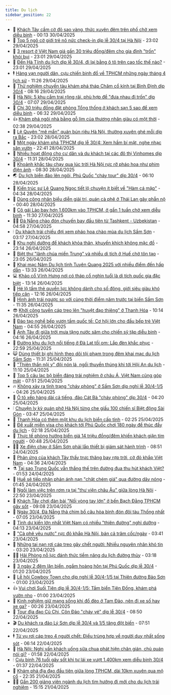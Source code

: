 ```yaml
---
title: Du lịch
sidebar_position: 22
---
```


<!-- dantri-du-lich:START -->
- 🥰 [Khách Tây cầm cờ đỏ sao vàng, thức xuyên đêm trên phố chờ xem diễu binh](https://dantri.com.vn/du-lich/khach-tay-cam-co-do-sao-vang-thuc-xuyen-dem-tren-pho-cho-xem-dieu-binh-20250430065645981.htm) - 00:13 30/04/2025
- 🥰 [Top 5 ngõ cờ giới trẻ nô nức check-in dịp lễ 30/4 tại Hà Nội](https://dantri.com.vn/du-lich/top-5-ngo-co-gioi-tre-no-nuc-check-in-dip-le-304-tai-ha-noi-20250428173809769.htm) - 23:02 29/04/2025
- 🐻 [3 resort ở Việt Nam giá gần 30 triệu đồng/đêm cho gia đình &quot;trốn&quot; khói bụi](https://dantri.com.vn/du-lich/3-resort-o-viet-nam-gia-gan-30-trieu-dongdem-cho-gia-dinh-tron-khoi-bui-20250428211036450.htm) - 23:01 29/04/2025
- 🤩 [Đến Hà Tĩnh du lịch dịp lễ 30/4, đi lại bằng ô tô trên cao tốc thế nào?](https://dantri.com.vn/du-lich/den-ha-tinh-du-lich-dip-le-304-di-lai-bang-o-to-tren-cao-toc-the-nao-20250428101712754.htm) - 23:01 29/04/2025
- 🕴 [Hàng vạn người dân, cựu chiến binh đổ về TPHCM những ngày tháng 4 lịch sử](https://dantri.com.vn/du-lich/hang-van-nguoi-dan-cuu-chien-binh-do-ve-tphcm-nhung-ngay-thang-4-lich-su-20250429142027076.htm) - 11:26 29/04/2025
- 🤩 [Thử nghiệm chuyến tàu khám phá tháp Chăm cổ kính tại Bình Định dịp 30/4](https://dantri.com.vn/du-lich/thu-nghiem-chuyen-tau-kham-pha-thap-cham-co-kinh-tai-binh-dinh-dip-304-20250429104754341.htm) - 08:16 29/04/2025
- 🤠 [Hà Nội: 5 khu cắm trại rộng rãi, phù hợp để &quot;đưa nhau đi trốn&quot; dịp 30/4](https://dantri.com.vn/du-lich/ha-noi-5-khu-cam-trai-rong-rai-phu-hop-de-dua-nhau-di-tron-dip-304-20250415160037935.htm) - 07:07 29/04/2025
- 💪 [Chi 30 triệu đồng đặt phòng Tổng thống ở khách sạn 5 sao để xem diễu binh](https://dantri.com.vn/du-lich/chi-30-trieu-dong-dat-phong-tong-thong-o-khach-san-5-sao-de-xem-dieu-binh-20250429121401905.htm) - 06:32 29/04/2025
- 👍 [Khám phá ngôi nhà bằng gỗ lim của thương nhân giàu có một thời](https://dantri.com.vn/du-lich/kham-pha-ngoi-nha-bang-go-lim-cua-thuong-nhan-giau-co-mot-thoi-20250428094049458.htm) - 02:38 29/04/2025
- 🚦 [Lệ Quyên &quot;mê mẩn&quot; quán bún riêu Hà Nội, thường xuyên ghé mỗi dịp ra Bắc](https://dantri.com.vn/du-lich/le-quyen-me-man-quan-bun-rieu-ha-noi-thuong-xuyen-ghe-moi-dip-ra-bac-20250426103643984.htm) - 23:02 28/04/2025
- 💪 [Một ngày khám phá TPHCM dịp lễ 30/4: Xem hầm bí mật, nghe nhạc sân vườn](https://dantri.com.vn/du-lich/mot-ngay-kham-pha-tphcm-dip-le-304-xem-ham-bi-mat-nghe-nhac-san-vuon-20250426203447036.htm) - 22:41 28/04/2025
- 💃 [Nhiều hoạt động cho cư dân và du khách tại các đô thị Vinhomes dịp 30/4](https://dantri.com.vn/du-lich/nhieu-hoat-dong-cho-cu-dan-va-du-khach-tai-cac-do-thi-vinhomes-dip-304-20250428182423087.htm) - 11:31 28/04/2025
- 👺 [Khoảnh khắc tàu chạy qua lúc trời Hà Nội rực rỡ pháo hoa như phim điện ảnh](https://dantri.com.vn/du-lich/khoanh-khac-tau-chay-qua-luc-troi-ha-noi-ruc-ro-phao-hoa-nhu-phim-dien-anh-20250428152028936.htm) - 08:30 28/04/2025
- 🌏 [Du lịch biển đảo lên ngôi, Phú Quốc &quot;cháy tour&quot; dịp 30/4](https://dantri.com.vn/du-lich/du-lich-bien-dao-len-ngoi-phu-quoc-chay-tour-dip-304-20250423164851092.htm) - 06:10 28/04/2025
- 🎡 [Kiến trúc sư Lê Quang Ngọc tiết lộ chuyện ít biết về &quot;Hàm cá mập&quot;](https://dantri.com.vn/du-lich/kien-truc-su-le-quang-ngoc-tiet-lo-chuyen-it-biet-ve-ham-ca-map-20250428102632745.htm) - 04:34 28/04/2025
- 🧰 [Dùng công nhân biểu diễn giải trí, quán cà phê ở Thái Lan gây phẫn nộ](https://dantri.com.vn/du-lich/dung-cong-nhan-bieu-dien-giai-tri-quan-ca-phe-o-thai-lan-gay-phan-no-20250427163646914.htm) - 00:40 28/04/2025
- 💂 [Cô gái Lào bay hơn 1.600km vào TPHCM, ở gần 1 tuần chờ xem diễu binh](https://dantri.com.vn/du-lich/co-gai-lao-bay-hon-1600km-vao-tphcm-o-gan-1-tuan-cho-xem-dieu-binh-20250427125144180.htm) - 11:30 27/04/2025
- 🧑‍🏫 [Đà Nẵng chào đón chuyến bay đầu tiên từ Tashkent - Uzbekistan](https://dantri.com.vn/du-lich/da-nang-chao-don-chuyen-bay-dau-tien-tu-tashkent-uzbekistan-20250427104712232.htm) - 04:58 27/04/2025
- 🕯 [Du khách trải chiếu đợi xem pháo hoa chào mùa du lịch Sầm Sơn](https://dantri.com.vn/du-lich/du-khach-trai-chieu-doi-xem-phao-hoa-chao-mua-du-lich-sam-son-20250426223902350.htm) - 03:17 27/04/2025
- 👀 [Khu nghỉ dưỡng để khách khỏa thân, khuyến khích không mặc đồ](https://dantri.com.vn/du-lich/khu-nghi-duong-de-khach-khoa-than-khuyen-khich-khong-mac-do-20250426231139670.htm) - 23:14 26/04/2025
- 🎉 [Biệt thự &quot;lãnh chúa miền Trung&quot; và nhiều di tích ở Huế chờ tôn tạo](https://dantri.com.vn/du-lich/biet-thu-lanh-chua-mien-trung-va-nhieu-di-tich-o-hue-cho-ton-tao-20250426143524282.htm) - 23:05 26/04/2025
- 🌊 [Khai mạc Năm Du lịch tỉnh Tuyên Quang 2025 với nhiều điểm đến hấp dẫn](https://dantri.com.vn/du-lich/khai-mac-nam-du-lich-tinh-tuyen-quang-2025-voi-nhieu-diem-den-hap-dan-20250426113836648.htm) - 13:33 26/04/2025
- 💻 [Khảo cổ Vĩnh Hưng nơi có tháp cổ nghìn tuổi là di tích quốc gia đặc biệt](https://dantri.com.vn/du-lich/khao-co-vinh-hung-noi-co-thap-co-nghin-tuoi-la-di-tich-quoc-gia-dac-biet-20250426081836499.htm) - 13:14 26/04/2025
- 💪 [Hé lộ tấm thẻ quyền lực không dành cho số đông, giới siêu giàu khó tiếp cận](https://dantri.com.vn/du-lich/he-lo-tam-the-quyen-luc-khong-danh-cho-so-dong-gioi-sieu-giau-kho-tiep-can-20250426183559752.htm) - 12:16 26/04/2025
- 👺 [Hình ảnh trái ngược so với cùng thời điểm năm trước tại biển Sầm Sơn](https://dantri.com.vn/du-lich/hinh-anh-trai-nguoc-so-voi-cung-thoi-diem-nam-truoc-tai-bien-sam-son-20250426175112632.htm) - 11:35 26/04/2025
- 😎 [Khởi công tuyến cáp treo lên &quot;huyệt đạo thiêng&quot; ở Thanh Hóa](https://dantri.com.vn/du-lich/khoi-cong-tuyen-cap-treo-len-huyet-dao-thieng-o-thanh-hoa-20250426164352520.htm) - 10:14 26/04/2025
- 🌋 [Đào tạo nghề bếp vươn tầm quốc tế: Cơ hội lớn cho đầu bếp trẻ Việt Nam](https://dantri.com.vn/du-lich/dao-tao-nghe-bep-vuon-tam-quoc-te-co-hoi-lon-cho-dau-bep-tre-viet-nam-20250425133951088.htm) - 04:55 26/04/2025
- 🌝 [Anh Tây đi giữa trời mưa tặng nước sâm cho chiến sỹ tập diễu binh](https://dantri.com.vn/du-lich/anh-tay-di-giua-troi-mua-tang-nuoc-sam-cho-chien-sy-tap-dieu-binh-20250426105756065.htm) - 04:16 26/04/2025
- 🧠 [Đường khu du lịch nổi tiếng ở Đà Lạt tối om: Lắp đèn khắc phục](https://dantri.com.vn/du-lich/duong-khu-du-lich-noi-tieng-o-da-lat-toi-om-lap-den-khac-phuc-20250425111453463.htm) - 22:59 25/04/2025
- 😺 [Dùng thiết bị ghi hình theo dõi tội phạm trong đêm khai mạc du lịch Sầm Sơn](https://dantri.com.vn/du-lich/dung-thiet-bi-ghi-hinh-theo-doi-toi-pham-trong-dem-khai-mac-du-lich-sam-son-20250425134510949.htm) - 11:31 25/04/2025
- 💂 [&quot;Thiên thần nội y&quot; đội nón lá, ngồi thuyền thúng khi tới Hội An du lịch](https://dantri.com.vn/du-lich/thien-than-noi-y-doi-non-la-ngoi-thuyen-thung-khi-toi-hoi-an-du-lich-20250425160843454.htm) - 11:10 25/04/2025
- 🌮 [Top 5 câu lạc bộ biển đáng trải nghiệm ở châu Á, Việt Nam cũng góp mặt](https://dantri.com.vn/du-lich/top-5-cau-lac-bo-bien-dang-trai-nghiem-o-chau-a-viet-nam-cung-gop-mat-20250425144515781.htm) - 07:51 25/04/2025
- 🔥 [Không xảy ra tình trạng &quot;cháy phòng&quot; ở Sầm Sơn dịp nghỉ lễ 30/4-1/5](https://dantri.com.vn/du-lich/khong-xay-ra-tinh-trang-chay-phong-o-sam-son-dip-nghi-le-304-15-20250425104516340.htm) - 04:26 25/04/2025
- 🦏 [Ô tô xếp hàng dài cả tiếng, đảo Cát Bà &quot;cháy phòng&quot; dịp 30/4](https://dantri.com.vn/du-lich/o-to-xep-hang-dai-ca-tieng-dao-cat-ba-chay-phong-dip-304-20250425105940070.htm) - 04:20 25/04/2025
- 🕯 [Chuyện ly kỳ quán phở Hà Nội từng che giấu 100 chiến sĩ Biệt động Sài Gòn](https://dantri.com.vn/du-lich/chuyen-ly-ky-quan-pho-ha-noi-tung-che-giau-100-chien-si-biet-dong-sai-gon-20250424104647901.htm) - 03:47 25/04/2025
- 🐻 [Thanh Hóa có thêm một khu du lịch biển cấp tỉnh](https://dantri.com.vn/du-lich/thanh-hoa-co-them-mot-khu-du-lich-bien-cap-tinh-20250425082034040.htm) - 02:25 25/04/2025
- 🥸 [Đề xuất miễn visa cho khách tới Phú Quốc chơi 180 ngày để thúc đẩy du lịch](https://dantri.com.vn/du-lich/de-xuat-mien-visa-cho-khach-toi-phu-quoc-choi-180-ngay-de-thuc-day-du-lich-20250424214659013.htm) - 02:18 25/04/2025
- 💂 [Thực tế phòng hướng biển giá 14 triệu đồng/đêm khiến khách giận tím người](https://dantri.com.vn/du-lich/thuc-te-phong-huong-bien-gia-14-trieu-dongdem-khien-khach-gian-tim-nguoi-20250424215457673.htm) - 00:48 25/04/2025
- 🧑‍💻 [Xe điện chạy ở Sầm Sơn phải lắp thiết bị giám sát hành trình](https://dantri.com.vn/du-lich/xe-dien-chay-o-sam-son-phai-lap-thiet-bi-giam-sat-hanh-trinh-20250424145757497.htm) - 08:51 24/04/2025
- 💪 [Phản ứng của khách Tây thấy trực thăng bay rợp trời, cờ đỏ khắp Việt Nam](https://dantri.com.vn/du-lich/phan-ung-cua-khach-tay-thay-truc-thang-bay-rop-troi-co-do-khap-viet-nam-20250424100931133.htm) - 04:36 24/04/2025
- ⚗️ [Tại sao Trung Quốc vẫn thắng thế trên đường đua thu hút khách Việt?](https://dantri.com.vn/du-lich/tai-sao-trung-quoc-van-thang-the-tren-duong-dua-thu-hut-khach-viet-20250423214032590.htm) - 01:53 24/04/2025
- 🌁 [Huế sẽ tiếp nhận phản ánh nạn &quot;chặt chém giá&quot; qua đường dây nóng](https://dantri.com.vn/du-lich/hue-se-tiep-nhan-phan-anh-nan-chat-chem-gia-qua-duong-day-nong-20250424083029866.htm) - 01:45 24/04/2025
- 🧰 [Ngồi làm việc trên rơm rạ tại &quot;thư viện châu Âu&quot; giữa lòng Hà Nội](https://dantri.com.vn/du-lich/ngoi-lam-viec-tren-rom-ra-tai-thu-vien-chau-au-giua-long-ha-noi-20250403003223410.htm) - 22:50 23/04/2025
- 🧰 [Khách Tây chơi đàn bài &quot;Nối vòng tay lớn&quot; ở bến Bạch Đằng TPHCM gây sốt](https://dantri.com.vn/du-lich/khach-tay-choi-dan-bai-noi-vong-tay-lon-o-ben-bach-dang-tphcm-gay-sot-20250423151245597.htm) - 09:08 23/04/2025
- 🎉 [Ngày 30/4, Đà Nẵng thả chim bồ câu hòa bình đón đôi tàu Thống nhất](https://dantri.com.vn/du-lich/ngay-304-da-nang-tha-chim-bo-cau-hoa-binh-don-doi-tau-thong-nhat-20250423135832626.htm) - 07:05 23/04/2025
- 🤩 [Tỉnh dự kiến lớn nhất Việt Nam có nhiều &quot;thiên đường&quot; nghỉ dưỡng](https://dantri.com.vn/du-lich/tinh-du-kien-lon-nhat-viet-nam-co-nhieu-thien-duong-nghi-duong-20250423090648947.htm) - 04:13 23/04/2025
- 👺 [&quot;Cà phê yêu nước&quot; rực đỏ khắp Hà Nội, bán cả trăm cốc/ngày](https://dantri.com.vn/du-lich/ca-phe-yeu-nuoc-ruc-do-khap-ha-noi-ban-ca-tram-cocngay-20250422164002718.htm) - 03:41 23/04/2025
- 🧠 [Những tai nạn rơi cáp treo gây chết người: Nhiều nguyên nhân khó tin](https://dantri.com.vn/du-lich/nhung-tai-nan-roi-cap-treo-gay-chet-nguoi-nhieu-nguyen-nhan-kho-tin-20250423093936651.htm) - 03:20 23/04/2025
- 👨‍🏫 [Hải Phòng nỗ lực đánh thức tiềm năng du lịch đường thủy](https://dantri.com.vn/du-lich/hai-phong-no-luc-danh-thuc-tiem-nang-du-lich-duong-thuy-20250423042844791.htm) - 03:18 23/04/2025
- 🦅 [3 ngày 2 đêm lặn biển, ngắm hoàng hôn tại Phú Quốc dịp lễ 30/4](https://dantri.com.vn/du-lich/3-ngay-2-dem-lan-bien-ngam-hoang-hon-tai-phu-quoc-dip-le-304-20250422171912202.htm) - 01:20 23/04/2025
- 🌊 [Lễ hội Cowboy Town cho dịp nghỉ lễ 30/4-1/5 tại Thiên đường Bảo Sơn](https://dantri.com.vn/du-lich/le-hoi-cowboy-town-cho-dip-nghi-le-304-15-tai-thien-duong-bao-son-20250422121035715.htm) - 01:00 23/04/2025
- 👍 [Vui chơi Suối Tiên dịp lễ 30/4-1/5: Tắm biển Tiên Đồng, khám phá vườn nho](https://dantri.com.vn/du-lich/vui-choi-suoi-tien-dip-le-304-15-tam-bien-tien-dong-kham-pha-vuon-nho-20250422115012536.htm) - 01:00 23/04/2025
- 🫶 [Kinh nghiệm giữ mạng sống khi đổ đèo ở Tam Đảo, nên đi xe số hay xe ga?](https://dantri.com.vn/du-lich/kinh-nghiem-giu-mang-song-khi-do-deo-o-tam-dao-nen-di-xe-so-hay-xe-ga-20250422122958567.htm) - 00:26 23/04/2025
- 💯 [Tour địa đạo Củ Chi, Côn Đảo &quot;cháy vé&quot; dịp lễ 30/4](https://dantri.com.vn/du-lich/tour-dia-dao-cu-chi-con-dao-chay-ve-dip-le-304-20250422152554300.htm) - 08:50 22/04/2025
- 🎬 [Du khách ra đảo Lý Sơn dịp lễ 30/4 và 1/5 tăng đột biến](https://dantri.com.vn/du-lich/du-khach-ra-dao-ly-son-dip-le-304-va-15-tang-dot-bien-20250422082216761.htm) - 07:51 22/04/2025
- 🕴 [Từ vụ rơi cáp treo 4 người chết: Điều trùng hợp về người duy nhất sống sót](https://dantri.com.vn/du-lich/tu-vu-roi-cap-treo-4-nguoi-chet-dieu-trung-hop-ve-nguoi-duy-nhat-song-sot-20250421232238776.htm) - 06:14 22/04/2025
- 🦅 [Hà Nội: Nghi vấn khách uống sữa chua phát hiện chân gián, chủ quán nói gì?](https://dantri.com.vn/du-lich/ha-noi-nghi-van-khach-uong-sua-chua-phat-hien-chan-gian-chu-quan-noi-gi-20250421222141269.htm) - 01:58 22/04/2025
- 🕯 [Cựu binh 76 tuổi gây sốt khi tự lái xe vượt 1.400km xem diễu binh 30/4](https://dantri.com.vn/du-lich/cuu-binh-76-tuoi-gay-sot-khi-tu-lai-xe-vuot-1400km-xem-dieu-binh-304-20250421181634722.htm) - 01:37 22/04/2025
- 🥸 [Khám phá địa đạo đầu tiên giữa lòng TPHCM, dài 10km xuyên qua mộ cổ](https://dantri.com.vn/du-lich/kham-pha-dia-dao-dau-tien-giua-long-tphcm-dai-10km-xuyen-qua-mo-co-20250421204330397.htm) - 22:35 21/04/2025
- 👨‍🏫 [Gần 200 giảng viên ngành du lịch tìm hướng đi mới cho du lịch trải nghiệm](https://dantri.com.vn/du-lich/gan-200-giang-vien-nganh-du-lich-tim-huong-di-moi-cho-du-lich-trai-nghiem-20250421090452936.htm) - 15:15 21/04/2025<!-- dantri-du-lich:END -->
